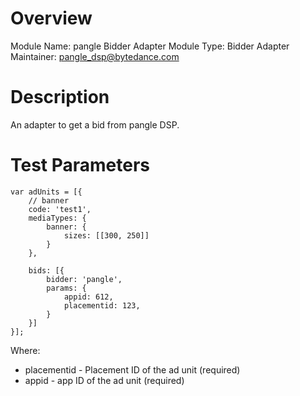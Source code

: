 # Overview

Module Name: pangle Bidder Adapter
Module Type: Bidder Adapter
Maintainer: pangle_dsp@bytedance.com

# Description

An adapter to get a bid from pangle DSP.

# Test Parameters
```
var adUnits = [{
	// banner
	code: 'test1',
	mediaTypes: {
		banner: {
			sizes: [[300, 250]]
		}
	},
	
	bids: [{
		bidder: 'pangle',
		params: {
			appid: 612,
			placementid: 123,
		}
	}]
}];
```


Where:

* placementid - Placement ID of the ad unit (required)
* appid - app ID of the ad unit (required)
